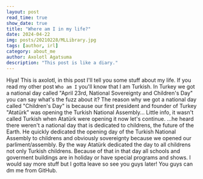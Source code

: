```yaml
---
layout: post
read_time: true
show_date: true
title: "Where am I in my life?"
date: 2024-04-22
img: posts/20210228/MLLibrary.jpg
tags: [author, irl]
category: about_me
author: Axolotl Agatsuma
description: "This post is like a diary."
---
```

Hiya!
This is axolotl, in this post I'll tell you some stuff about my life.
If you read my other post ```Who am I``` you'll know that I am Turkish. In Turkey we got a national day called "April 23rd, National Sovereignty and Children's Day" you can say what's the fuzz about it? The reason why we got a national day called "Children's Day" is because our first president and founder of Turkey "Atatürk" was opening the Turkish National Assembly... Little info, it wasn't called Turkish when Atatürk were opening it now let's continue. ...he heard there weren't a national day that is dedicated to childrens, the future of the Earth. He quickly dedicated the opening day of the Turkish National Assembly to childrens and obviously sovereignty because we opened our parliment/assembly. By the way Atatürk dedicated the day to all childrens not only Turkish childrens. Because of that in that day all schools and goverment buildings are in holiday or have special programs and shows. I would say more stuff but I gotta leave so see you guys later! You guys can dm me from GitHub.
